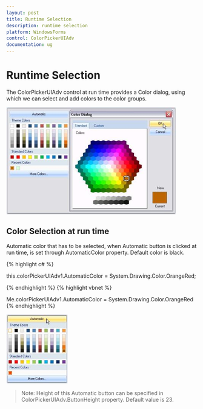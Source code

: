 ```yaml
---
layout: post
title: Runtime Selection
description: runtime selection
platform: WindowsForms
control: ColorPickerUIAdv
documentation: ug
---
```

# Runtime Selection

The ColorPickerUIAdv control at run time provides a Color dialog, using which we can select and add colors to the color groups.

![](ColorPickerUIAdv_Images/Overview_img274.jpeg) 



## Color Selection at run time

Automatic color that has to be selected, when Automatic button is clicked at run time, is set through AutomaticColor property. Default color is black.


{% highlight c# %}


this.colorPickerUIAdv1.AutomaticColor = System.Drawing.Color.OrangeRed;


{% endhighlight  %}
{% highlight vbnet %}




Me.colorPickerUIAdv1.AutomaticColor = System.Drawing.Color.OrangeRed
{% endhighlight  %}

![](ColorPickerUIAdv_Images/Overview_img275.jpeg) 



> Note: Height of this Automatic button can be specified in ColorPickerUIAdv.ButtonHeight property. Default value is 23.
